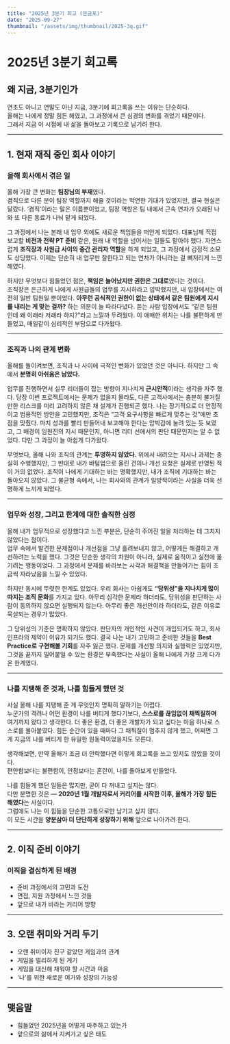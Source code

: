 ```yaml
---
title: "2025년 3분기 회고 (뜬금포)"
date: "2025-09-27"
thumbnail: "/assets/img/thumbnail/2025-3q.gif"
---
```


# 2025년 3분기 회고록

## 왜 지금, 3분기인가
연초도 아니고 연말도 아닌 지금, 3분기에 회고록을 쓰는 이유는 단순하다.  
올해는 나에게 정말 힘든 해였고, 그 과정에서 큰 심경의 변화를 겪었기 때문이다.  
그래서 지금 이 시점에 내 삶을 돌아보고 기록으로 남기려 한다.

---

## 1. 현재 재직 중인 회사 이야기
### 올해 회사에서 겪은 일

올해 가장 큰 변화는 **팀장님의 부재**였다.  
겸직으로 다른 분이 팀장 역할까지 해줄 것이라는 막연한 기대가 있었지만, 결국 현실은 달랐다. ‘겸직’이라는 말은 이름뿐이었고, 팀장 역할은 팀 내에서 근속 연차가 오래된 나와 또 다른 동료가 나눠 맡게 되었다.

그 과정에서 나는 본래 내 업무 외에도 새로운 책임들을 떠안게 되었다. 대표님께 직접 보고할 **비전과 전략 PT 준비** 같은, 원래 내 역할을 넘어서는 일들도 맡아야 했다. 자연스럽게 **조직장과 사원급 사이의 중간 관리자 역할**을 하게 되었고, 그 과정에서 감정적 소모도 상당했다. 이제는 단순히 내 업무만 잘한다고 되는 연차가 아니라는 걸 뼈저리게 느낀 해였다.

하지만 무엇보다 힘들었던 점은, **책임은 늘어났지만 권한은 그대로**였다는 것이다.  
조직장은 은근하게 나에게 사원급들의 업무를 지시하라고 압박했지만, 내 입장에서는 여전히 일반 팀원일 뿐이었다. **아무런 공식적인 권한이 없는 상태에서 같은 팀원에게 지시를 내리는 게 맞는 걸까?** 하는 의문이 늘 따라다녔다. 듣는 사람 입장에서도 “같은 팀원인데 왜 이래라 저래라 하지?”라고 느낄까 두려웠다. 이 애매한 위치는 나를 불편하게 만들었고, 매일같이 심리적인 부담으로 다가왔다.

---

### 조직과 나의 관계 변화

올해를 돌이켜보면, 조직과 나 사이에 극적인 변화가 있었던 것은 아니다. 하지만 그 속에서 **분명히 아쉬움은 남았다.**

업무를 진행하면서 실무 리더들이 잡는 방향이 지나치게 **근시안적**이라는 생각을 자주 했다. 당장 이번 프로젝트에서는 문제가 없을지 몰라도, 다른 고객사에서는 충분히 불거질 만한 리스크를 미리 고려하지 않은 채 설계가 진행되곤 했다. 나는 장기적으로 더 안정적이고 범용적인 방안을 고민했지만, 조직은 “고객 요구사항을 빠르게 맞추는 것”에만 초점을 맞췄다. 마치 성과를 빨리 만들어내 보고해야 한다는 압박감에 눌려 있는 듯 보였고, 그 배경이 임원진의 지시 때문인지, 아니면 리더 선에서의 판단 때문인지는 알 수 없었다. 다만 그 과정이 늘 아쉽게 다가왔다.

무엇보다, 올해 나와 조직의 관계는 **투명하지 않았다.** 위에서 내려오는 지시나 과제는 충실히 수행했지만, 그 반대로 내가 바텀업으로 올린 건의나 개선 요청은 실제로 반영된 적이 거의 없었다. 조직이 나에게 기대하는 바는 명확했지만, 내가 조직에 기대하는 바는 돌아오지 않았다. 그 불균형 속에서, 나는 회사와의 관계가 일방적이라는 사실을 더욱 선명하게 느끼게 되었다.

---

### 업무와 성장, 그리고 한계에 대한 솔직한 심정

올해 내가 업무적으로 성장했다고 느낀 부분은, 단순히 주어진 일을 처리하는 데 그치지 않았다는 점이다.  
업무 속에서 발견한 문제점이나 개선점을 그냥 흘려보내지 않고, 어떻게든 해결하고 개선하려는 노력을 했다. 그것은 단순한 생각의 차원이 아니라, 실제로 움직이고 실천에 옮기려는 행동이었다. 그 과정에서 문제를 바라보는 시각과 해결책을 만들어가는 힘이 조금씩 자라났음을 느낄 수 있었다.

하지만 동시에 뚜렷한 한계도 있었다. 우리 회사는 아쉽게도 **“당위성”을 지나치게 많이 따지는 조직 문화**를 가지고 있다. 아무리 심각한 문제라 하더라도, 당위성을 판단하는 사람이 동의하지 않으면 실행되지 않는다. 아무리 좋은 개선안이라 하더라도, 같은 이유로 묵살되는 경우가 많았다.

그 당위성의 기준은 명확하지 않았다. 판단자의 개인적인 사견이 개입되기도 하고, 회사 인프라의 제약이 이유가 되기도 했다. 결국 나는 내가 고민하고 준비한 것들을 **Best Practice로 구현해볼 기회**를 자주 잃곤 했다. 문제를 개선할 의지와 실행력은 있었지만, 그것을 끝까지 밀어붙일 수 있는 환경은 부족했다는 사실이 올해 나에게 가장 크게 다가온 한계였다.

---

### 나를 지탱해 준 것과, 나를 힘들게 했던 것

사실 올해 나를 지탱해 준 게 무엇인지 명확히 말하기는 어렵다.  
누군가의 격려나 어떤 환경이 나를 버티게 했다기보다, **스스로를 끊임없이 채찍질하며** 여기까지 왔다고 생각한다. 더 좋은 환경, 더 좋은 개발자가 되고 싶다는 마음 하나로 스스로를 몰아붙였다. 힘든 순간이 있을 때마다 그 채찍질이 멈추지 않게 했고, 어쩌면 그게 지금의 나를 버티게 한 유일한 원동력이었을지도 모른다.

생각해보면, 만약 올해가 조금 더 안락했다면 이렇게 회고록을 쓰고 있지도 않았을 것이다.  
편안함보다는 불편함이, 안정보다는 혼란이, 나를 돌아보게 만들었다.

나를 힘들게 했던 일들은 많지만, 굳이 다 꺼내고 싶지는 않다.  
다만 분명한 것은 — **2020년 1월 개발자로서 커리어를 시작한 이후, 올해가 가장 힘든 해였다**는 사실이다.  
그럼에도 나는 이 힘듦을 단순한 고통으로만 남기고 싶지 않다.  
이 모든 시간을 **양분삼아 더 단단하게 성장하기 위해** 앞으로 나아가려 한다.

---

## 2. 이직 준비 이야기
### 이직을 결심하게 된 배경
- 준비 과정에서의 고민과 도전
- 면접, 지원 과정에서 느낀 것들
- 앞으로 내가 바라는 커리어 방향

---

## 3. 오랜 취미와 거리 두기
- 오랜 취미이자 친구 같았던 게임과의 관계
- 게임을 멀리하게 된 계기
- 게임을 대신해 채워야 할 시간과 마음
- '나'를 위한 새로운 여가와 성장의 가능성

---

## 맺음말
- 힘들었던 2025년을 어떻게 마주하고 있는가
- 앞으로의 삶에서 지켜가고 싶은 태도